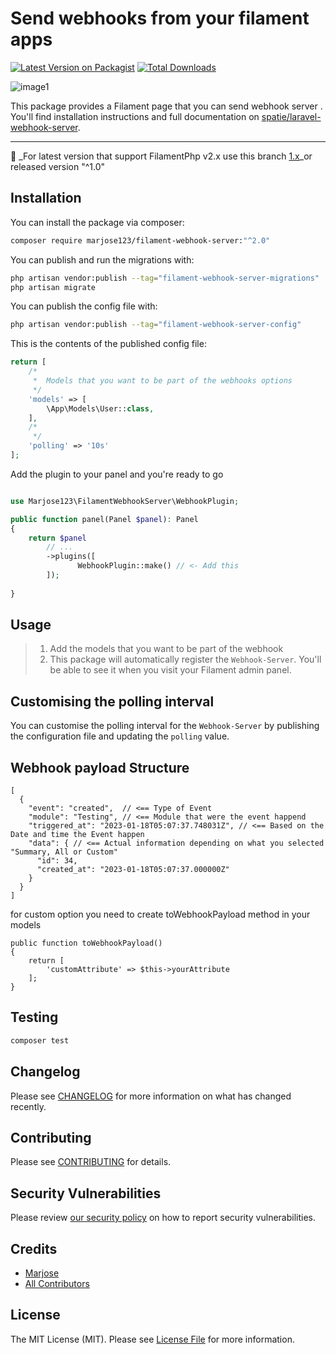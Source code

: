 # Send webhooks from your filament apps

[![Latest Version on Packagist](https://img.shields.io/packagist/v/marjose123/filament-webhook-server.svg?style=flat-square)](https://packagist.org/packages/marjose123/filament-webhook-server)
[![Total Downloads](https://img.shields.io/packagist/dt/marjose123/filament-webhook-server.svg?style=flat-square)](https://packagist.org/packages/marjose123/filament-webhook-server)

![image1](https://github.com/MarJose123/filament-webhook-server/blob/2.x/.art/filament-webhook-server1.png)

This package provides a Filament page that you can send webhook server . You'll find installation instructions and full documentation on [spatie/laravel-webhook-server](https://github.com/spatie/laravel-webhook-server).

---
:rotating_light: _For latest version that support FilamentPhp v2.x use this branch [1.x](https://github.com/MarJose123/filament-webhook-server/tree/1.x)_or released version "^1.0"

## Installation

You can install the package via composer:

```bash
composer require marjose123/filament-webhook-server:"^2.0"
```

You can publish and run the migrations with:

```bash
php artisan vendor:publish --tag="filament-webhook-server-migrations"
php artisan migrate
```

You can publish the config file with:

```bash
php artisan vendor:publish --tag="filament-webhook-server-config"
```

This is the contents of the published config file:

```php
return [
    /*
     *  Models that you want to be part of the webhooks options
     */
    'models' => [
        \App\Models\User::class,
    ],
    /*
     */
    'polling' => '10s'
];

```

Add the plugin to your panel and you're ready to go
```php

use Marjose123\FilamentWebhookServer\WebhookPlugin;

public function panel(Panel $panel): Panel
{
    return $panel
        // ...
        ->plugins([
               WebhookPlugin::make() // <- Add this
        ]);  
       
}

```


## Usage
> 1. Add the models that you want to be part of the webhook
> 2. This package will automatically register the `Webhook-Server`. You'll be able to see it when you visit your Filament admin panel.

## Customising the polling interval

You can customise the polling interval for the `Webhook-Server` by publishing the configuration file and updating the `polling` value.

## Webhook payload Structure
```
[
  {
    "event": "created",  // <== Type of Event
    "module": "Testing", // <== Module that were the event happend
    "triggered_at": "2023-01-18T05:07:37.748031Z", // <== Based on the Date and time the Event happen
    "data": { // <== Actual information depending on what you selected "Summary, All or Custom"
      "id": 34,
      "created_at": "2023-01-18T05:07:37.000000Z"
    }
  }
]
```
for custom option you need to create toWebhookPayload method in your models

```
public function toWebhookPayload()
{
    return [
        'customAttribute' => $this->yourAttribute
    ];
}
```

## Testing

```bash
composer test
```

## Changelog

Please see [CHANGELOG](CHANGELOG.md) for more information on what has changed recently.

## Contributing

Please see [CONTRIBUTING](.github/CONTRIBUTING.md) for details.

## Security Vulnerabilities

Please review [our security policy](../../security/policy) on how to report security vulnerabilities.

## Credits

- [Marjose](https://github.com/MarJose123)
- [All Contributors](../../contributors)

## License

The MIT License (MIT). Please see [License File](LICENSE.md) for more information.
